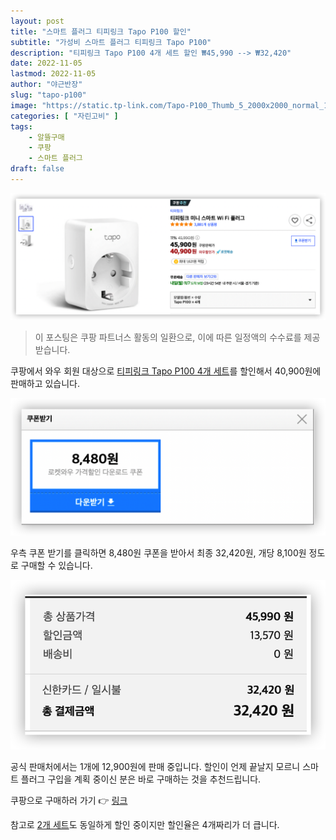 ```yaml
---
layout: post 
title: "스마트 플러그 티피링크 Tapo P100 할인"
subtitle: "가성비 스마트 플러그 티피링크 Tapo P100"
description: "티피링크 Tapo P100 4개 세트 할인 ₩45,990 --> ₩32,420"
date: 2022-11-05
lastmod: 2022-11-05
author: "야근반장"
slug: "tapo-p100"
image: "https://static.tp-link.com/Tapo-P100_Thumb_5_2000x2000_normal_1615962068367b.jpg"
categories: [ "자린고비" ]
tags:
    - 알뜰구매
    - 쿠팡
    - 스마트 플러그
draft: false
---
```


![가격정보](coupang-tapo-p100.png "Tapo P100")

> 이 포스팅은 쿠팡 파트너스 활동의 일환으로, 이에 따른 일정액의 수수료를 제공받습니다.

쿠팡에서 와우 회원 대상으로 [티피링크 Tapo P100 4개 세트](https://link.coupang.com/a/E1L6H)를 할인해서 40,900원에 판매하고 있습니다.

![잊지 말고 쿠폰 받으세요](coupang-tapo-p100-coupon.png "Tapo P100 쿠폰")

우측 쿠폰 받기를 클릭하면 8,480원 쿠폰을 받아서 최종 32,420원, 개당 8,100원 정도로 구매할 수 있습니다.

![최종 금액](coupang-tapo-p100-final.png "최종 금액")

공식 판매처에서는 1개에 12,900원에 판매 중입니다. 할인이 언제 끝날지 모르니 스마트 플러그 구입을 계획 중이신 분은 바로 구매하는 것을 추천드립니다.

쿠팡으로 구매하러 가기 👉 [링크](https://link.coupang.com/a/E1L6H)

참고로 [2개 세트](https://link.coupang.com/a/E1Pv1)도 동일하게 할인 중이지만 할인율은 4개짜리가 더 큽니다.


